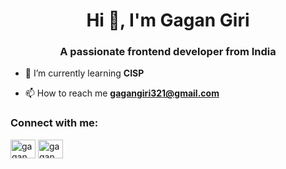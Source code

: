 <h1 align="center">Hi 👋, I'm Gagan Giri</h1>
<h3 align="center">A passionate frontend developer from India</h3>

- 🌱 I’m currently learning **CISP**

- 📫 How to reach me **gagangiri321@gmail.com**

<p align="left">
<h3 align="left">Connect with me:</h3>
<a href="https://fb.com/gagan giri" target="blank"><img align="center" src="https://cdn.jsdelivr.net/npm/simple-icons@3.0.1/icons/facebook.svg" alt="gagan giri" height="30" width="40" /></a>
<a href="https://instagram.com/gagan giri" target="blank"><img align="center" src="https://cdn.jsdelivr.net/npm/simple-icons@3.0.1/icons/instagram.svg" alt="gagan giri" height="30" width="40" /></a>
</p>
